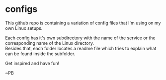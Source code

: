 # configs
This github repo is containing a variation of config files that I'm using on my own Linux setups.

Each config has it's own subdirectory with the name of the service or the corresponding name of the Linux directory.  
Besides that, each folder locates a readme file which tries to explain what can be found inside the subfolder.

Get inspired and have fun!

~PB